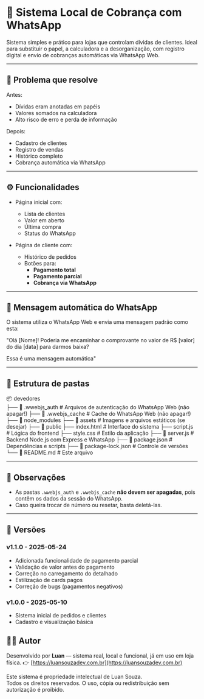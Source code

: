 # 🧾 Sistema Local de Cobrança com WhatsApp

Sistema simples e prático para lojas que controlam dívidas de clientes. Ideal para substituir o papel, a calculadora e a desorganização, com registro digital e envio de cobranças automáticas via WhatsApp Web.

---

## 🚩 Problema que resolve

Antes:
- Dívidas eram anotadas em papéis
- Valores somados na calculadora
- Alto risco de erro e perda de informação

Depois:
- Cadastro de clientes
- Registro de vendas
- Histórico completo
- Cobrança automática via WhatsApp

---

## ⚙️ Funcionalidades

- Página inicial com:
  - Lista de clientes
  - Valor em aberto
  - Última compra
  - Status do WhatsApp

- Página de cliente com:
  - Histórico de pedidos
  - Botões para:
    - **Pagamento total**
    - **Pagamento parcial**
    - **Cobrança via WhatsApp**

---

## 💬 Mensagem automática do WhatsApp

O sistema utiliza o WhatsApp Web e envia uma mensagem padrão como esta:

"Olá [Nome]! Poderia me encaminhar o comprovante no valor de R$ [valor] do dia [data] para darmos baixa?

Essa é uma mensagem automática"


---

## 🧱 Estrutura de pastas

📦 devedores    
    ├── 📁 .wwebjs_auth # Arquivos de autenticação do WhatsApp Web (não apagar!) 
    ├── 📁 .wwebjs_cache # Cache do WhatsApp Web (não apagar!) 
    ├── 📁 node_modules 
    ├── 📁 assets # Imagens e arquivos estáticos (se desejar)
    ├── 📁 public
        ├── index.html # Interface do sistema 
        ├── script.js # Lógica do frontend 
        ├── style.css # Estilo da aplicação 
    ├── 📄 server.js # Backend Node.js com Express e WhatsApp 
    ├── 📄 package.json # Dependências e scripts 
    ├── 📄 package-lock.json # Controle de versões 
└── 📄 README.md # Este arquivo

---

## 📌 Observações

- As pastas `.wwebjs_auth` e `.wwebjs_cache` **não devem ser apagadas**, pois contêm os dados da sessão do WhatsApp.  
- Caso queira trocar de número ou resetar, basta deletá-las.

---

## 📌 Versões

### v1.1.0 - 2025-05-24
- Adicionada funcionalidade de pagamento parcial
- Validação de valor antes do pagamento
- Correção no carregamento do detalhado
- Estilização de cards pagos
- Correção de bugs (pagamentos negativos)

### v1.0.0 - 2025-05-10
- Sistema inicial de pedidos e clientes
- Cadastro e visualização básica


## 🧑‍💻 Autor

Desenvolvido por **Luan** — sistema real, local e funcional, já em uso em loja física.
👉 [https://luansouzadev.com.br](https://luansouzadev.com.br)




Este sistema é propriedade intelectual de Luan Souza.  
Todos os direitos reservados. O uso, cópia ou redistribuição sem autorização é proibido.
